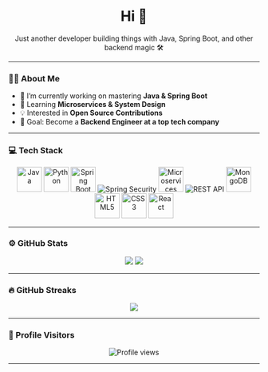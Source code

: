 <!-- Anonymous Dev Profile -->

<h1 align="center">Hi 👋</h1>
<p align="center">Just another developer building things with Java, Spring Boot, and other backend magic 🛠️</p>

---

### 👨‍💻 About Me
- 🔭 I’m currently working on mastering **Java & Spring Boot**  
- 🌱 Learning **Microservices & System Design**  
- 💡 Interested in **Open Source Contributions**  
- 🎯 Goal: Become a **Backend Engineer at a top tech company**  

---

### 💻 Tech Stack

<p align="center">
  <!-- Java -->
  <img src="https://cdn.jsdelivr.net/gh/devicons/devicon/icons/java/java-original.svg" alt="Java" width="50" height="50"/>
  <!-- Python -->
  <img src="https://cdn.jsdelivr.net/gh/devicons/devicon/icons/python/python-original.svg" alt="Python" width="50" height="50"/>
  <!-- Spring Boot -->
  <img src="https://cdn.jsdelivr.net/gh/devicons/devicon/icons/spring/spring-original.svg" alt="Spring Boot" width="50" height="50"/>
  <!-- Spring Security -->
  <img src="https://img.shields.io/badge/Spring%20Security-6DB33F?style=for-the-badge&logo=springsecurity&logoColor=white" alt="Spring Security"/>
  <!-- Microservices -->
  <img src="https://img.icons8.com/ios/50/services--v1.png" alt="Microservices" width="50" height="50"/>
   <!-- REST API -->
  <img src="https://img.shields.io/badge/REST%20API-02569B?style=for-the-badge&logo=fastapi&logoColor=white" alt="REST API"/>
  <!-- MongoDB -->
  <img src="https://cdn.jsdelivr.net/gh/devicons/devicon/icons/mongodb/mongodb-original.svg" alt="MongoDB" width="50" height="50"/>
  <!-- HTML -->
  <img src="https://cdn.jsdelivr.net/gh/devicons/devicon/icons/html5/html5-original.svg" alt="HTML5" width="50" height="50"/>
  <!-- CSS -->
  <img src="https://cdn.jsdelivr.net/gh/devicons/devicon/icons/css3/css3-original.svg" alt="CSS3" width="50" height="50"/>
  <!-- React -->
  <img src="https://cdn.jsdelivr.net/gh/devicons/devicon/icons/react/react-original.svg" alt="React" width="50" height="50"/>
</p>

---

### ⚙️ GitHub Stats

<p align="center">
  <img src="https://github-readme-stats.vercel.app/api?username=AmbarMishra973&show_icons=true&theme=github_dark" />
  <img src="https://github-readme-stats.vercel.app/api/top-langs/?username=AmbarMishra973&layout=compact&theme=github_dark" />
</p>

---

### 🔥 GitHub Streaks

<p align="center">
  <img src="https://streak-stats.demolab.com/?user=AmbarMishra973&theme=github-dark&hide_border=true" />
</p>

---



### 👀 Profile Visitors

<p align="center">
  <img src="https://komarev.com/ghpvc/?username=AmbarMishra973&label=Profile%20views&color=0e75b6&style=flat" alt="Profile views" />
</p>

---


<!-- Keep it clean and minimal -->
